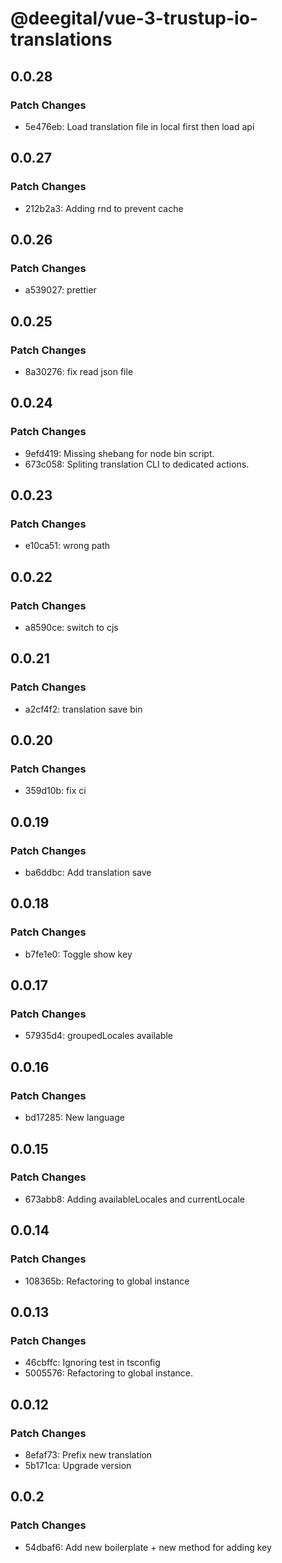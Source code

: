 # @deegital/vue-3-trustup-io-translations

## 0.0.28

### Patch Changes

- 5e476eb: Load translation file in local first then load api

## 0.0.27

### Patch Changes

- 212b2a3: Adding rnd to prevent cache

## 0.0.26

### Patch Changes

- a539027: prettier

## 0.0.25

### Patch Changes

- 8a30276: fix read json file

## 0.0.24

### Patch Changes

- 9efd419: Missing shebang for node bin script.
- 673c058: Spliting translation CLI to dedicated actions.

## 0.0.23

### Patch Changes

- e10ca51: wrong path

## 0.0.22

### Patch Changes

- a8590ce: switch to cjs

## 0.0.21

### Patch Changes

- a2cf4f2: translation save bin

## 0.0.20

### Patch Changes

- 359d10b: fix ci

## 0.0.19

### Patch Changes

- ba6ddbc: Add translation save

## 0.0.18

### Patch Changes

- b7fe1e0: Toggle show key

## 0.0.17

### Patch Changes

- 57935d4: groupedLocales available

## 0.0.16

### Patch Changes

- bd17285: New language

## 0.0.15

### Patch Changes

- 673abb8: Adding availableLocales and currentLocale

## 0.0.14

### Patch Changes

- 108365b: Refactoring to global instance

## 0.0.13

### Patch Changes

- 46cbffc: Ignoring test in tsconfig
- 5005576: Refactoring to global instance.

## 0.0.12

### Patch Changes

- 8efaf73: Prefix new translation
- 5b171ca: Upgrade version

## 0.0.2

### Patch Changes

- 54dbaf6: Add new boilerplate + new method for adding key
